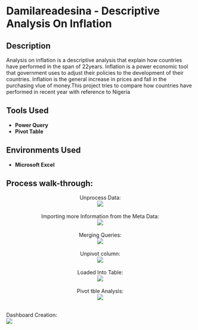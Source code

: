 <h1>Damilareadesina - Descriptive Analysis On Inflation</h1>

<h2>Description</h2>
Analysis on inflation is a descriptive analysis that explain how countries have performed in the span of 22years. Inflation is a power economic tool that government uses to adjust their policies to the development of their countries. Inflation is the general increase in prices and fall in the purchasing vlue of money.This project tries to compare how countries have performed in recent year with reference to Nigeria
<br />


<h2>Tools Used</h2>

- <b>Power  Query</b>
- <b>Pivot  Table</b>


<h2>Environments Used </h2>

- <b>Microsoft Excel</b>

<h2>Process walk-through:</h2>

<p align="center">
Unprocess Data: <br/>
<img src="https://github.com/Damilareadesina/Business-Analysis./assets/126564128/7b232941-4aab-43ee-929b-7f066ad8f737.JPG"/>
<br />
<br />
Importing more Information from the Meta Data:  <br/>
<img src="https://github.com/Damilareadesina/Business-Analysis./assets/126564128/358bd02b-ab7b-4fc8-b081-d6c11d2185d5.JPG"/>
<br />
<br />
Merging Queries:  <br/>
<img src="https://github.com/Damilareadesina/Business-Analysis./assets/126564128/358bd02b-ab7b-4fc8-b081-d6c11d2185d5.JPG"/>
<br />
<br />
Unpivot column:  <br/>
<img src="https://github.com/Damilareadesina/Business-Analysis./assets/126564128/988c25d9-334c-4da0-92fc-d0da7725a2cd.JPG"/>
<br />
<br />
Loaded Into Table:  <br/>
<img src="https://github.com/Damilareadesina/Business-Analysis./assets/126564128/34716ef1-1e6f-4845-9038-a88b6fd84e9d.JPG"/>
<br />
<br />
Pivot tble Analysis:  <br/>
<img src="https://github.com/Damilareadesina/Business-Analysis./assets/126564128/4e5d7fe1-1bb2-417e-9d41-64b64e751274.JPG"/>
<br />
<br />

 Dashboard Creation: <br/>
<img src="https://user-images.githubusercontent.com/126564128/230757786-b5ed01b1-1de3-4624-b3cf-e4810ee47fd1.JPG"/>

</p>
